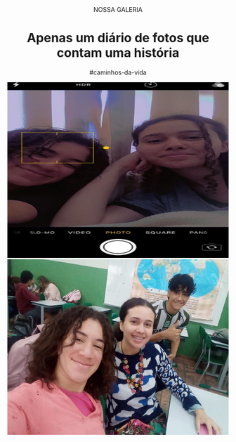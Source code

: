 <body>
  
<header>NOSSA GALERIA<header>
<h1>Apenas um diário de fotos que contam uma história</h1>
<p>#caminhos-da-vida</p>

<img src="Snapchat.jpeg" alt="Nosso Ano" width="600" height="400">

<img src="Trote e Harold.jpeg" alt="Nosso Ano" width="600" height="400">

